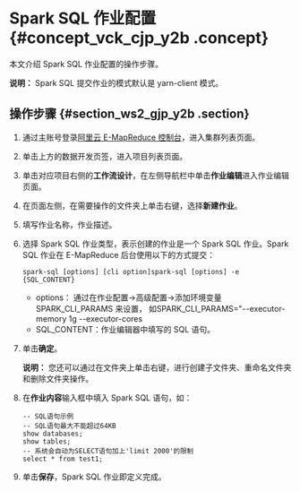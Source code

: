 # Spark SQL 作业配置 {#concept_vck_cjp_y2b .concept}

本文介绍 Spark SQL 作业配置的操作步骤。

**说明：** Spark SQL 提交作业的模式默认是 yarn-client 模式。

## 操作步骤 {#section_ws2_gjp_y2b .section}

1.  通过主账号登录[阿里云 E-MapReduce 控制台](https://emr.console.aliyun.com/)，进入集群列表页面。
2.  单击上方的数据开发页签，进入项目列表页面。
3.  单击对应项目右侧的**工作流设计**，在左侧导航栏中单击**作业编辑**进入作业编辑页面。
4.  在页面左侧，在需要操作的文件夹上单击右键，选择**新建作业**。
5.  填写作业名称，作业描述。
6.  选择 Spark SQL 作业类型，表示创建的作业是一个 Spark SQL 作业。Spark SQL 作业在 E-MapReduce 后台使用以下的方式提交：

    ```
    spark-sql [options] [cli option]spark-sql [options] -e {SQL_CONTENT}                    
    ```

    -   options： 通过在作业配置-\>高级配置-\>添加环境变量 SPARK\_CLI\_PARAMS 来设置， 如SPARK\_CLI\_PARAMS="--executor-memory 1g --executor-cores
    -   SQL\_CONTENT：作业编辑器中填写的 SQL 语句。
7.  单击**确定**。

    **说明：** 您还可以通过在文件夹上单击右键，进行创建子文件夹、重命名文件夹和删除文件夹操作。

8.  在**作业内容**输入框中填入 Spark SQL 语句，如：

    ``` {#codeblock_81y_h6g_sly}
    -- SQL语句示例
    -- SQL语句最大不能超过64KB
    show databases;
    show tables;
    -- 系统会自动为SELECT语句加上'limit 2000'的限制
    select * from test1;
    ```

9.  单击**保存**，Spark SQL 作业即定义完成。

